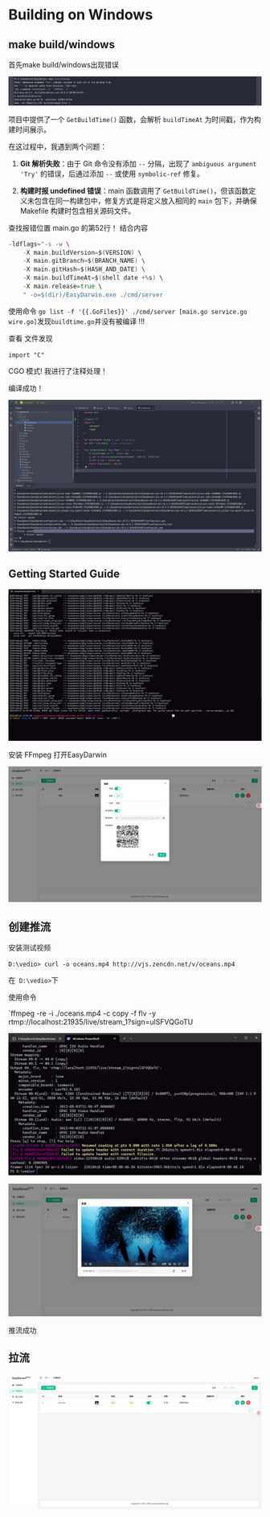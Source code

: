 
#  Building on Windows


## make build/windows

首先make build/windows出现错误

![error](https://github.com/Zhonghe-zhao/My-Note/blob/main/zhonghe%60s%20Obsibian%20vault/%E5%9B%BE%E7%89%87%E5%AD%98%E6%94%BE/EasyDarwin/Pasted%20image%2020250518170245.png)


项目中提供了一个 `GetBuildTime()` 函数，会解析 `buildTimeAt` 为时间戳，作为构建时间展示。

在这过程中，我遇到两个问题：

1. **Git 解析失败**：由于 Git 命令没有添加 `--` 分隔，出现了 `ambiguous argument 'Try'` 的错误，后通过添加 `--` 或使用 `symbolic-ref` 修复。
    
2. **构建时报 undefined 错误**：main 函数调用了 `GetBuildTime()`，但该函数定义未包含在同一构建包中，修复方式是将定义放入相同的 `main` 包下，并确保 Makefile 构建时包含相关源码文件。


查找报错位置 main.go 的第52行！ 结合内容

```go
-ldflags="-s -w \  
    -X main.buildVersion=$(VERSION) \  
    -X main.gitBranch=$(BRANCH_NAME) \  
    -X main.gitHash=$(HASH_AND_DATE) \  
    -X main.buildTimeAt=$(shell date +%s) \  
    -X main.release=true \  
    " -o=$(dir)/EasyDarwin.exe ./cmd/server
```


使用命令 `go list -f '{{.GoFiles}}' ./cmd/server [main.go service.go wire.go]`发现`buildtime.go`并没有被编译  !!!

查看 文件发现 

`import "C"`

CGO 模式!  我进行了注释处理！

编译成功！

![succeed](https://github.com/Zhonghe-zhao/My-Note/blob/main/zhonghe%60s%20Obsibian%20vault/%E5%9B%BE%E7%89%87%E5%AD%98%E6%94%BE/EasyDarwin/Pasted%20image%2020250518185803.png)




## Getting Started Guide

![3](https://github.com/Zhonghe-zhao/My-Note/blob/main/zhonghe%60s%20Obsibian%20vault/%E5%9B%BE%E7%89%87%E5%AD%98%E6%94%BE/EasyDarwin/Pasted%20image%2020250518190201.png)


安装 FFmpeg 打开EasyDarwin


![4](https://github.com/Zhonghe-zhao/My-Note/blob/main/zhonghe%60s%20Obsibian%20vault/%E5%9B%BE%E7%89%87%E5%AD%98%E6%94%BE/EasyDarwin/Pasted%20image%2020250518192950.png)


## 创建推流

安装测试视频

`D:\vedio> curl -o oceans.mp4 http://vjs.zencdn.net/v/oceans.mp4`

在` D:\vedio>`下

使用命令

`ffmpeg -re -i ./oceans.mp4 -c copy -f flv -y rtmp://localhost:21935/live/stream_1?sign=ulSFVQGoTU


![5](https://github.com/Zhonghe-zhao/My-Note/blob/main/zhonghe%60s%20Obsibian%20vault/%E5%9B%BE%E7%89%87%E5%AD%98%E6%94%BE/EasyDarwin/Pasted%20image%2020250518193850.png)


![6](https://github.com/Zhonghe-zhao/My-Note/blob/main/zhonghe%60s%20Obsibian%20vault/%E5%9B%BE%E7%89%87%E5%AD%98%E6%94%BE/EasyDarwin/Pasted%20image%2020250518194415.png)


推流成功

## 拉流

![7](https://github.com/Zhonghe-zhao/My-Note/blob/main/zhonghe%60s%20Obsibian%20vault/%E5%9B%BE%E7%89%87%E5%AD%98%E6%94%BE/EasyDarwin/Pasted%20image%2020250518194859.png)


